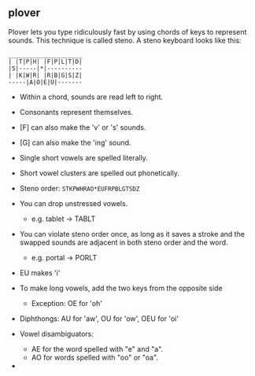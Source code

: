 ## plover

Plover lets you type ridiculously fast by using chords of keys to represent
sounds. This technique is called steno. A steno keyboard looks like this:

```
_____________________
| |T|P|H| |F|P|L|T|D|
|S|-----|*|----------
| |K|W|R| |R|B|G|S|Z|
-----|A|O|E|U|-------
```

- Within a chord, sounds are read left to right.
- Consonants represent themselves.
- [F] can also make the 'v' or 's' sounds.
- [G] can also make the 'ing' sound.
- Single short vowels are spelled literally.
- Short vowel clusters are spelled out phonetically.

- Steno order: `STKPWHRAO*EUFRPBLGTSDZ`
- You can drop unstressed vowels.
  - e.g. tablet -> TABLT
- You can violate steno order once, as long as it saves a stroke and the
  swapped sounds are adjacent in both steno order and the word.
  - e.g. portal -> PORLT

- EU makes 'i'
- To make long vowels, add the two keys from the opposite side
  - Exception: OE for 'oh'
- Diphthongs: AU for 'aw', OU for 'ow', OEU for 'oi'
- Vowel disambiguators:
  - AE for the word spelled with "e" and "a".
  - AO for words spelled with "oo" or "oa".

- 
